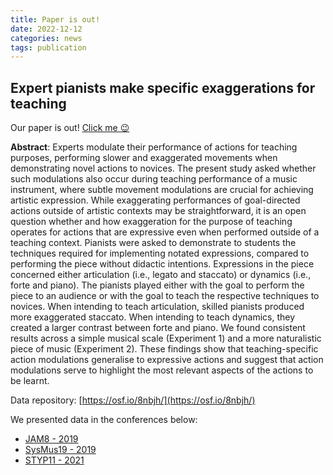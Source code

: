 ```yaml
---
title: Paper is out!
date: 2022-12-12
categories: news
tags: publication
---
```

## Expert pianists make specific exaggerations for teaching

Our paper is out! [Click me 😉](https://www.nature.com/articles/s41598-022-25711-3)

**Abstract**: Experts modulate their performance of actions for teaching purposes, performing slower and exaggerated movements when demonstrating novel actions to novices. The present study asked whether such modulations also occur during teaching performance of a music instrument, where subtle movement modulations are crucial for achieving artistic expression. While exaggerating performances of goal-directed actions outside of artistic contexts may be straightforward, it is an open question whether and how exaggeration for the purpose of teaching operates for actions that are expressive even when performed outside of a teaching context. Pianists were asked to demonstrate to students the techniques required for implementing notated expressions, compared to performing the piece without didactic intentions. Expressions in the piece concerned either articulation (i.e., legato and staccato) or dynamics (i.e., forte and piano). The pianists played either with the goal to perform the piece to an audience or with the goal to teach the respective techniques to novices. When intending to teach articulation, skilled pianists produced more exaggerated staccato. When intending to teach dynamics, they created a larger contrast between forte and piano. We found consistent results across a simple musical scale (Experiment 1) and a more naturalistic piece of music (Experiment 2). These findings show that teaching-specific action modulations generalise to expressive actions and suggest that action modulations serve to highlight the most relevant aspects of the actions to be learnt.

Data repository: [https://osf.io/8nbjh/](https://osf.io/8nbjh/)

We presented data in the conferences below:
- [JAM8 - 2019](https://atsukotominaga.com/2019/04/08/jam8/)
- [SysMus19 - 2019](https://atsukotominaga.com/2019/06/09/sysmus19/)
- [STYP11 - 2021](https://atsukotominaga.com/2021/01/19/styp21/)